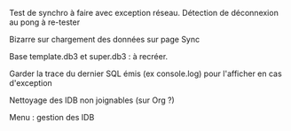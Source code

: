 Test de synchro à faire avec exception réseau. Détection de déconnexion au pong à re-tester

Bizarre sur chargement des données sur page Sync

Base template.db3 et super.db3 : à recréer.

Garder la trace du dernier SQL émis (ex console.log) pour l'afficher en cas d'exception

Nettoyage des IDB non joignables (sur Org ?)

Menu : gestion des IDB
